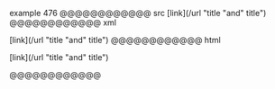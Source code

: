 example 476
@@@@@@@@@@@@ src
[link](/url "title "and" title")
@@@@@@@@@@@@ xml
<?xml version="1.0" encoding="UTF-8"?>
<!DOCTYPE document SYSTEM "CommonMark.dtd">
<document xmlns="http://commonmark.org/xml/1.0">
  <paragraph>
    <text>[link](/url &quot;title &quot;and&quot; title&quot;)</text>
  </paragraph>
</document>
@@@@@@@@@@@@ html
<p>[link](/url &quot;title &quot;and&quot; title&quot;)</p>
@@@@@@@@@@@@
